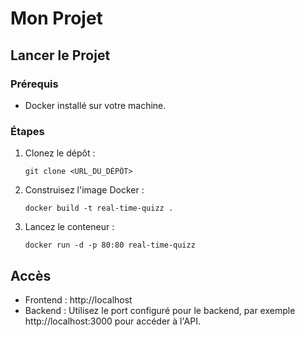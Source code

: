 
# Mon Projet

## Lancer le Projet

### Prérequis
- Docker installé sur votre machine.

### Étapes
1. Clonez le dépôt :
   ```
   git clone <URL_DU_DÉPÔT>
   ```
2. Construisez l'image Docker :
   ```
   docker build -t real-time-quizz .
   ```
3. Lancez le conteneur :
   ```
   docker run -d -p 80:80 real-time-quizz
   ```

## Accès
- Frontend : http://localhost
- Backend : Utilisez le port configuré pour le backend, par exemple http://localhost:3000 pour accéder à l'API.

